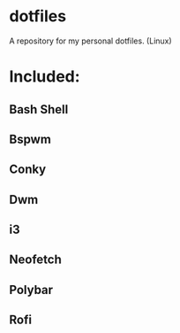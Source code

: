 # dotfiles
A repository for my personal dotfiles. (Linux)

# Included:
## Bash Shell
## Bspwm
## Conky
## Dwm
## i3
## Neofetch
## Polybar
## Rofi
